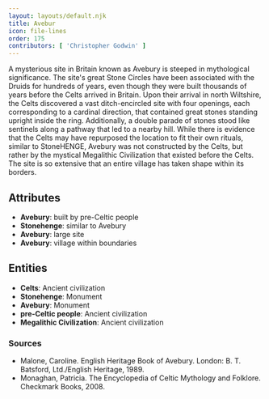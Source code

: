 ```yaml
---
layout: layouts/default.njk
title: Avebur
icon: file-lines
order: 175
contributors: [ 'Christopher Godwin' ]
---
```

A mysterious site in Britain known as Avebury is steeped in mythological significance. The site's great Stone Circles have been associated with the Druids for hundreds of years, even though they were built thousands of years before the Celts arrived in Britain. Upon their arrival in north Wiltshire, the Celts discovered a vast ditch-encircled site with four openings, each corresponding to a cardinal direction, that contained great stones standing upright inside the ring. Additionally, a double parade of stones stood like sentinels along a pathway that led to a nearby hill. While there is evidence that the Celts may have repurposed the location to fit their own rituals, similar to StoneHENGE, Avebury was not constructed by the Celts, but rather by the mystical Megalithic Civilization that existed before the Celts. The site is so extensive that an entire village has taken shape within its borders.

## Attributes

- **Avebury**: built by pre-Celtic people
- **Stonehenge**: similar to Avebury
- **Avebury**: large site
- **Avebury**: village within boundaries

## Entities

- **Celts**: Ancient civilization
- **Stonehenge**: Monument
- **Avebury**: Monument
- **pre-Celtic people**: Ancient civilization
- **Megalithic Civilization**: Ancient civilization

### Sources

- Malone, Caroline. English Heritage Book of Avebury. London: B. T. Batsford, Ltd./English Heritage, 1989.
- Monaghan, Patricia. The Encyclopedia of Celtic Mythology and Folklore. Checkmark Books, 2008.

